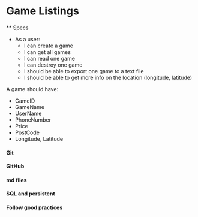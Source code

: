 # Game Listings

** Specs 
* As a user:
    - I can create a game
    - I can get all games
    - I can read one game
    - I can destroy one game
    - I should be able to export one game to a text file
    - I should be able to get more info on the location (longitude, latitude)
    
A game should have:
- GameID
- GameName
- UserName
- PhoneNumber
- Price
- PostCode
- Longitude, Latitude 
  
#### Git
#### GitHub
#### md files
#### SQL and persistent
#### Follow good practices
   